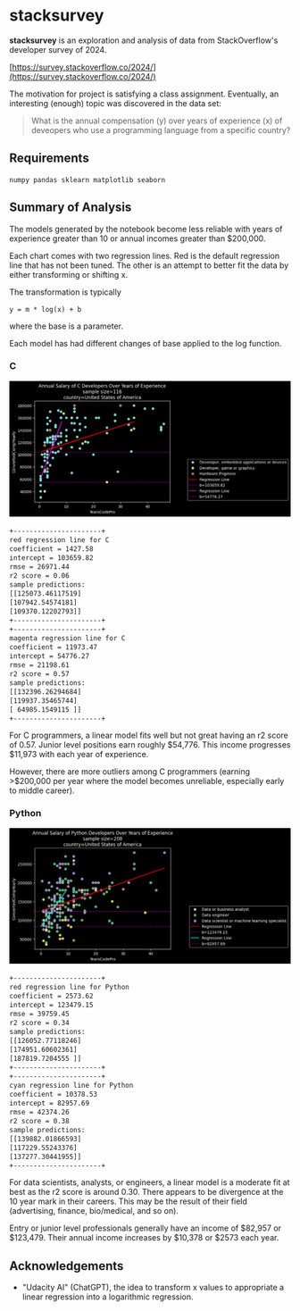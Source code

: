 
<!--Your Github repository must have the following contents:

    A README.md file that communicates the libraries used, the motivation for the project, the files in the repository with a small description of each, a summary of the results of the analysis, and necessary acknowledgments.

    Your code in a Jupyter notebook, with appropriate comments, analysis, and documentation.

    You may also provide any other necessary documentation you find necessary.-->

# stacksurvey

**stacksurvey** is an exploration and analysis of data from StackOverflow's developer survey of 2024.

[https://survey.stackoverflow.co/2024/](https://survey.stackoverflow.co/2024/)

The motivation for project is satisfying a class assignment. Eventually, an interesting (enough) topic was discovered in the data set: 

>What is the annual compensation (y) over years of experience (x) of deveopers who use a programming language from a specific country?

## Requirements

    numpy pandas sklearn matplotlib seaborn

## Summary of Analysis

The models generated by the notebook become less reliable with years of experience greater than 10 or annual incomes greater than $200,000.

Each chart comes with two regression lines. Red is the default regression line that has not been tuned. The other is an attempt to better fit the data by either transforming or shifting x.

The transformation is typically

    y = m * log(x) + b

where the base is a parameter. 

Each model has had different changes of base applied to the log function.

### C

![graph of c programmers](images/programmers-C-United-States-of-America.png)

    +----------------------+
    red regression line for C
    coefficient = 1427.58
    intercept = 103659.82
    rmse = 26971.44
    r2 score = 0.06
    sample predictions:
    [[125073.46117519]
    [107942.54574181]
    [109370.12202793]]
    +----------------------+
    +----------------------+
    magenta regression line for C
    coefficient = 11973.47
    intercept = 54776.27
    rmse = 21198.61
    r2 score = 0.57
    sample predictions:
    [[132396.26294684]
    [119937.35465744]
    [ 64985.1549115 ]]
    +----------------------+

For C programmers, a linear model fits well but not great having an r2 score of 0.57. Junior level positions earn roughly $54,776. This income progresses $11,973 with each year of experience.

However, there are more outliers among C programmers (earning >$200,000 per year where the model becomes unreliable, especially early to middle career).

### Python

![graph of python programmers](images/programmers-Python-United-States-of-America.png)

    +----------------------+
    red regression line for Python
    coefficient = 2573.62
    intercept = 123479.15
    rmse = 39759.45
    r2 score = 0.34
    sample predictions:
    [[126052.77118246]
    [174951.60602361]
    [187819.7204555 ]]
    +----------------------+
    +----------------------+
    cyan regression line for Python
    coefficient = 10378.53
    intercept = 82957.69
    rmse = 42374.26
    r2 score = 0.38
    sample predictions:
    [[139882.01866593]
    [117229.55243376]
    [137277.30441955]]
    +----------------------+

For data scientists, analysts, or engineers, a linear model is a moderate fit at best as the r2 score is around 0.30. There appears to be divergence at the 10 year mark in their careers. This may be the result of their field (advertising, finance, bio/medical, and so on).

Entry or junior level professionals generally have an income of $82,957 or $123,479. Their annual income increases by $10,378 or $2573 each year. 

## Acknowledgements

* "Udacity AI" (ChatGPT), the idea to transform x values to appropriate a linear regression into a logarithmic regression.

